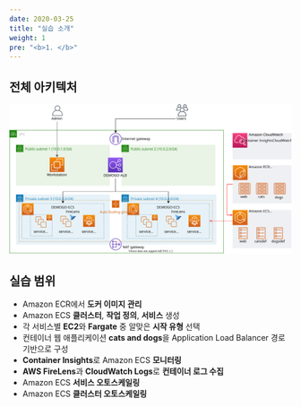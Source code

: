 ```yaml
---
date: 2020-03-25
title: "실습 소개"
weight: 1
pre: "<b>1. </b>"
---
```


## 전체 아키텍처

![Architecture](../../static/images/intro/architecture.svg)

## 실습 범위
* Amazon ECR에서 **도커 이미지** **관리**
* Amazon ECS **클러스터**, **작업 정의**, **서비스** 생성
* 각 서비스별 **EC2**와 **Fargate** 중 알맞은 **시작 유형** 선택
* 컨테이너 웹 애플리케이션 **cats and dogs**을 Application Load Balancer 경로 기반으로 구성
* **Container Insights**로 Amazon ECS **모니터링**
* **AWS FireLens**과 **CloudWatch Logs**로 **컨테이너 로그 수집**
* Amazon ECS **서비스 오토스케일링**
* Amazon ECS **클러스터 오토스케일링**


